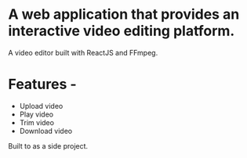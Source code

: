# A web application that provides an interactive video editing platform.

A video editor built with ReactJS and FFmpeg.

# Features -

- Upload video
- Play video
- Trim video
- Download video

Built to as a side project.
